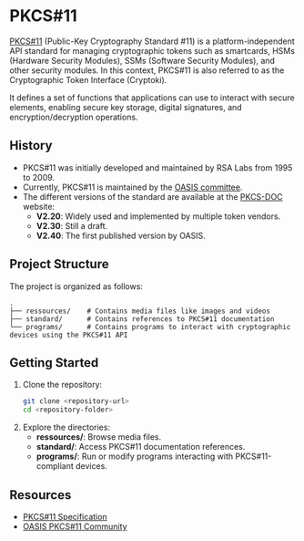 # PKCS#11

[PKCS#11](https://www.cryptsoft.com/pkcs11doc/) (Public-Key Cryptography Standard #11) is a platform-independent API standard for managing cryptographic tokens such as smartcards, HSMs (Hardware Security Modules), SSMs (Software Security Modules), and other security modules. In this context, PKCS#11 is also referred to as the Cryptographic Token Interface (Cryptoki).

It defines a set of functions that applications can use to interact with secure elements, enabling secure key storage, digital signatures, and encryption/decryption operations.

## History

- PKCS#11 was initially developed and maintained by RSA Labs from 1995 to 2009.
- Currently, PKCS#11 is maintained by the [OASIS committee](https://groups.oasis-open.org/communities/tc-community-home-new?CommunityKey=000035465).
- The different versions of the standard are available at the [PKCS-DOC](https://www.cryptsoft.com/pkcs11doc/) website:
  - **V2.20**: Widely used and implemented by multiple token vendors.
  - **V2.30**: Still a draft.
  - **V2.40**: The first published version by OASIS.

## Project Structure

The project is organized as follows:

```
.
├── ressources/    # Contains media files like images and videos
├── standard/      # Contains references to PKCS#11 documentation
└── programs/      # Contains programs to interact with cryptographic devices using the PKCS#11 API
```

## Getting Started

1. Clone the repository:
   ```bash
   git clone <repository-url>
   cd <repository-folder>
   ```
2. Explore the directories:
   - **ressources/**: Browse media files.
   - **standard/**: Access PKCS#11 documentation references.
   - **programs/**: Run or modify programs interacting with PKCS#11-compliant devices.

## Resources
- [PKCS#11 Specification](https://www.cryptsoft.com/pkcs11doc/)
- [OASIS PKCS#11 Community](https://groups.oasis-open.org/communities/tc-community-home-new?CommunityKey=000035465)

